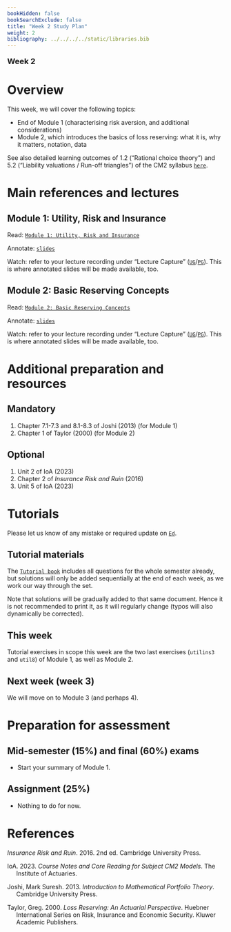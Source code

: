 ```yaml
---
bookHidden: false
bookSearchExclude: false
title: "Week 2 Study Plan"
weight: 2
bibliography: ../../../../static/libraries.bib
---
```


<p style="font-size:18px;font-weight:bold;">
Week 2
</p>

# Overview

This week, we will cover the following topics:

- End of Module 1 (characterising risk aversion, and additional considerations)
- Module 2, which introduces the basics of loss reserving: what it is, why it matters, notation, data

<!-- Here is the end of week 1 video, which introduces week 2: -->
<!--  -->
<!-- <iframe height="420" width="640" allowfullscreen frameborder=0 src="https://echo360.net.au/media/2082fb0b-ecb8-41ba-9937-27b1048f9c06/public?autoplay=false&automute=false"></iframe> -->
<!--  -->
<!-- <p style="font-size:10px;color: rgb(252, 156, 249);"> If you wish to watch the embedded videos from Lecture Capture, you need to have logged in and <a href="https://canvas.lms.unimelb.edu.au/courses/150864/external_tools/701">entered Lecture Capture</a> via Canvas once for each session. This is to restrict access to students enrolled at the University of Melbourne only. </p> -->

See also detailed learning outcomes of 1.2 (“Rational choice theory”) and 5.2 (“Liability valuations / Run-off triangles”) of the CM2 syllabus [`here`](../../0-subject-guide/SILO).

# Main references and lectures

## Module 1: Utility, Risk and Insurance

Read: [`Module 1: Utility, Risk and Insurance`](../../1-utility/m1-risk-insurance/)

Annotate: [`slides`](../../../output/23-Top-M1-lec.pdf)
<!-- [``annotated slides``](../../../output/22-GIM-M1-lec_a.pdf) -->

Watch: refer to your lecture recording under “Lecture Capture” ([`UG`](https://canvas.lms.unimelb.edu.au/courses/153686/external_tools/701)/[`PG`](https://canvas.lms.unimelb.edu.au/courses/154246/external_tools/701)). This is where annotated slides will be made available, too.

## Module 2: Basic Reserving Concepts

Read: [`Module 2: Basic Reserving Concepts`](../../2-reserving/m2-basic-reserving-concepts/)

Annotate: [`slides`](../../../output/23-Top-M2-lec.pdf)
<!-- [``annotated slides``](../../../output/22-GIM-M1-lec_a.pdf) -->

Watch: refer to your lecture recording under “Lecture Capture” ([`UG`](https://canvas.lms.unimelb.edu.au/courses/153686/external_tools/701)/[`PG`](https://canvas.lms.unimelb.edu.au/courses/154246/external_tools/701)). This is where annotated slides will be made available, too.

# Additional preparation and resources

## Mandatory

1.  Chapter 7.1-7.3 and 8.1-8.3 of Joshi (2013) (for Module 1)
2.  Chapter 1 of Taylor (2000) (for Module 2)

## Optional

1.  Unit 2 of IoA (2023)
2.  Chapter 2 of *Insurance Risk and Ruin* (2016)
3.  Unit 5 of IoA (2023)

# Tutorials

Please let us know of any mistake or required update on [`Ed`](https://canvas.lms.unimelb.edu.au/courses/191080/external_tools/5837?display=borderless).

<!-- ## Pre-Tutorial work -->
<!-- Please study those questions **before** the tutorial. -->
<!-- Pre-Tutorial exercises are available in the [``Pre-Tutorial book``](https://canvas.lms.unimelb.edu.au/courses/173733/modules/items/4464391), which already includes solutions. It is recommended to attempt the questions *before* looking at the solutions -->

## Tutorial materials

<!-- Some questions have been especially selected for the tutorials. Students should review and attempt those questions ***prior to their scheduled tutorial***, after they complete the pre-tutorial work.  -->

The [`Tutorial book`]() includes all questions for the whole semester already, but solutions will only be added sequentially at the end of each week, as we work our way through the set.

Note that solutions will be gradually added to that same document. Hence it is not recommended to print it, as it will regularly change (typos will also dynamically be corrected).

## This week

Tutorial exercises in scope this week are the two last exercises (`utilins3` and `util8`) of Module 1, as well as Module 2.

<!-- Here is the recording available for Week 1 from William: -->
<!--  -->
<!-- <iframe height="420" width="640" allowfullscreen frameborder=0 src="https://echo360.net.au/media/986498e7-d7fa-42c4-8af0-492f068f4ccd/public?autoplay=false&automute=false"></iframe> -->
<!--  -->
<!-- Here is the recording available for Week 1 from Eric: -->
<!--  -->
<!-- <iframe height="420" width="640" allowfullscreen frameborder=0 src="https://echo360.net.au/media/a5dc442a-1e84-49c8-b317-3f4eb4c1cfa0/public?autoplay=false&automute=false"></iframe> -->
<!--  -->
<!-- <p style="font-size:10px;color: rgb(252, 156, 249);"> If you wish to watch the embedded videos from Lecture Capture, you need to have logged in and <a href="https://canvas.lms.unimelb.edu.au/courses/145406/external_tools/701">entered Lecture Capture</a> via Canvas once for each session. This is to restrict access to students enrolled at the University of Melbourne only. </p> -->

## Next week (week 3)

We will move on to Module 3 (and perhaps 4).

# Preparation for assessment

## Mid-semester (15%) and final (60%) exams

<!-- install.packages("devtools") -->
<!-- devtools::install_github("hadley/emo") -->

- Start your summary of Module 1.

## Assignment (25%)

- Nothing to do for now.

# References

<div id="refs" class="references csl-bib-body hanging-indent">

<div id="ref-Dic16" class="csl-entry">

*Insurance Risk and Ruin*. 2016. 2nd ed. Cambridge University Press.

</div>

<div id="ref-IoA23" class="csl-entry">

IoA. 2023. *Course Notes and Core Reading for Subject CM2 Models*. The Institute of Actuaries.

</div>

<div id="ref-Jos13" class="csl-entry">

Joshi, Mark Suresh. 2013. *Introduction to Mathematical Portfolio Theory*. Cambridge University Press.

</div>

<div id="ref-Tay00" class="csl-entry">

Taylor, Greg. 2000. *Loss Reserving: An Actuarial Perspective*. Huebner International Series on Risk, Insurance and Economic Security. Kluwer Academic Publishers.

</div>

</div>
